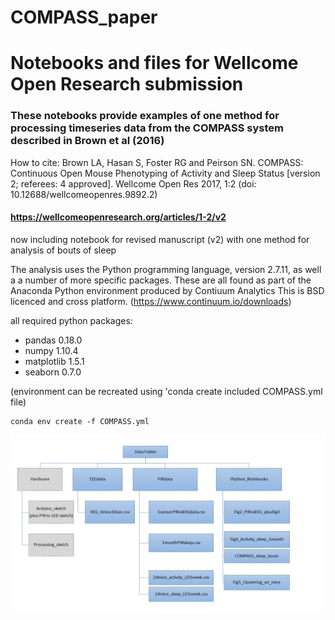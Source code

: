 # COMPASS_paper
# Notebooks and files for Wellcome Open Research submission

### These notebooks provide examples of one method for processing timeseries data from the COMPASS system described in Brown et al (2016)

How to cite: Brown LA, Hasan S, Foster RG and Peirson SN. COMPASS: Continuous Open Mouse Phenotyping of Activity and Sleep Status [version 2; referees: 4 approved]. Wellcome Open Res 2017, 1:2 (doi: 10.12688/wellcomeopenres.9892.2)

####  https://wellcomeopenresearch.org/articles/1-2/v2
now including notebook for revised manuscript (v2) with one method for analysis of bouts of sleep


The analysis uses the Python programming language, version 2.7.11, as well a a number of more specific packages. These are all found as part of the Anaconda Python environment produced by Contiuum Analytics This is BSD licenced and cross platform. (https://www.continuum.io/downloads)

all required python packages:
  - pandas  0.18.0
  - numpy   1.10.4
  - matplotlib 1.5.1
  - seaborn   0.7.0

(environment can be recreated using 'conda create included COMPASS.yml file)

```
conda env create -f COMPASS.yml

```

![workflow](dataFiles.png)



